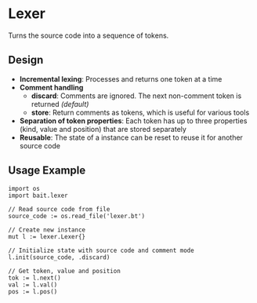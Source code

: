 # Lexer
Turns the source code into a sequence of tokens.

## Design
- **Incremental lexing**: Processes and returns one token at a time
- **Comment handling**
  - **discard**: Comments are ignored. The next non-comment token is returned _(default)_
  - **store**: Return comments as tokens, which is useful for various tools
- **Separation of token properties**: Each token has up to three properties (kind, value and position) that are stored separately
- **Reusable**: The state of a instance can be reset to reuse it for another source code

## Usage Example
```bait
import os
import bait.lexer

// Read source code from file
source_code := os.read_file('lexer.bt')

// Create new instance
mut l := lexer.Lexer{}

// Initialize state with source code and comment mode
l.init(source_code, .discard)

// Get token, value and position
tok := l.next()
val := l.val()
pos := l.pos()
```

